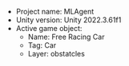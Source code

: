 <!-- UNITY CODE ASSIST INSTRUCTIONS START -->
- Project name: MLAgent
- Unity version: Unity 2022.3.61f1
- Active game object:
  - Name: Free Racing Car
  - Tag: Car
  - Layer: obstatcles
<!-- UNITY CODE ASSIST INSTRUCTIONS END -->